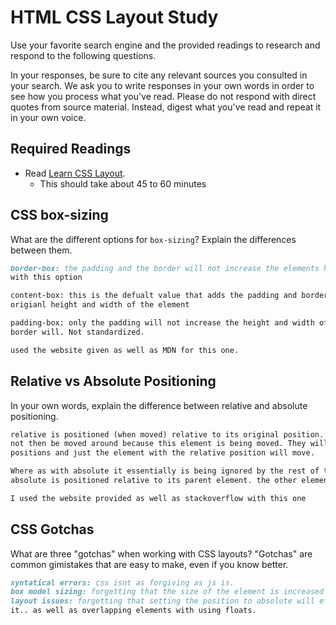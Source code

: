 # HTML CSS Layout Study

Use your favorite search engine and the provided readings to research and respond to the following questions.

In your responses, be sure to cite any relevant sources you consulted in your search. We ask you to write responses in your own words in order to see how you process what you've read. Please do not respond with direct quotes from source material. Instead, digest what you've read and repeat it in your own voice.

## Required Readings

- Read [Learn CSS Layout](http://learnlayout.com).
  - This should take about 45 to 60 minutes

## CSS box-sizing

What are the different options for `box-sizing`? Explain the differences between them.

```md
border-box: the padding and the border will not increase the elements height and width
with this option

content-box: this is the defualt value that adds the padding and border onto the
origianl height and width of the element

padding-box: only the padding will not increase the height and width of the element
border will. Not standardized.

used the website given as well as MDN for this one.
```

## Relative vs Absolute Positioning

In your own words, explain the difference between relative and absolute positioning.

```md
relative is positioned (when moved) relative to its original position. Other elements will
not then be moved around because this element is being moved. They will stay in their original
positions and just the element with the relative position will move.

Where as with absolute it essentially is being ignored by the rest of the elements on the page
absolute is positioned relative to its parent element. the other elements around it ignore that element and move as if it werent there.

I used the website provided as well as stackoverflow with this one
```

## CSS Gotchas

What are three "gotchas" when working with CSS layouts? "Gotchas" are common gimistakes that are easy to make, even if you know better.

```md
syntatical errors: css isnt as forgiving as js is.
box model sizing: forgetting that the size of the element is increased with padding and borders
layout issues: forgetting that setting the position to absolute will effect the elements around
it.. as well as overlapping elements with using floats.
```
